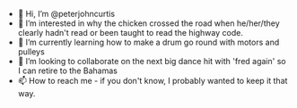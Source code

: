 - 👋 Hi, I’m @peterjohncurtis
- 👀 I’m interested in why the chicken crossed the road when he/her/they clearly hadn't read or been taught to read the highway code.
- 🌱 I’m currently learning how to make a drum go round with motors and pulleys
- 💞️ I’m looking to collaborate on the next big dance hit with 'fred again' so I can retire to the Bahamas
- 📫 How to reach me - if you don't know, I probably wanted to keep it that way.

<!---
peterjohncurtis/peterjohncurtis is a ✨ special ✨ repository because its `README.md` (this file) appears on your GitHub profile.
You can click the Preview link to take a look at your changes.
--->
